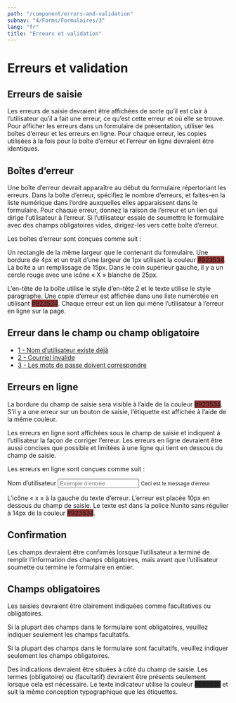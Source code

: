 ```yaml
---
path: "/component/errors-and-validation"
subnav: "4/Forms/Formulaires/3"
lang: "fr"
title: "Erreurs et validation"
---
```


<helmet>
<title> Erreurs et validation - Système de conception Aurora </title>
</helmet>

# Erreurs et validation

## Erreurs de saisie

Les erreurs de saisie devraient être affichées de sorte qu’il est clair à l’utilisateur qu’il a fait une erreur, ce qu’est cette erreur et où elle se trouve. Pour afficher les erreurs dans un formulaire de présentation, utiliser les boîtes d’erreur et les erreurs en ligne. Pour chaque erreur, les copies utilisées à la fois pour la boîte d’erreur et l’erreur en ligne devraient être identiques.

## Boîtes d’erreur
Une boîte d’erreur devrait apparaître au début du formulaire répertoriant les erreurs. Dans la boîte d’erreur, spécifiez le nombre d’erreurs, et faites-en la liste numérique dans l’ordre auxquelles elles apparaissent dans le formulaire. Pour chaque erreur, donnez la raison de l’erreur et un lien qui dirige l’utilisateur à l’erreur. Si l’utilisateur essaie de soumettre le formulaire avec des champs obligatoires vides, dirigez-les vers cette boîte d’erreur.

Les boîtes d’erreur sont conçues comme suit :

Un rectangle de la même largeur que le contenant du formulaire. Une bordure de 4px et un trait d’une largeur de 1px utilisant la couleur <badge style="background-color: #923534;">#923534</badge>. La boîte a un remplissage de 15px. Dans le coin supérieur gauche, il y a un cercle rouge avec une icône « X » blanche de 25px.

L’en-tête de la boîte utilise le style d’en-tête 2 et le texte utilise le style paragraphe. Une copie d’erreur est affichée dans une liste numérotée en utilisant <badge style="background-color: #923534;">#923534</badge>. Chaque erreur est un lien qui mène l’utilisateur à l’erreur en ligne sur la page.

<section class="alert alert-danger alert-icon-border">
    <h2>Erreur dans le champ ou champ obligatoire</h2>
    <ul class="list-unstyled">
    <li><a href="#" class="alert-link">1 - Nom d’utilisateur existe déjà</a></li>
    <li><a href="#" class="alert-link">2 - Courriel invalide</a></li>
    <li><a href="#" class="alert-link">3 - Les mots de passe doivent correspondre</a></li>
    </ul>
</section>

<codeblock html='
    <section class="alert alert-danger alert-icon-border">
        <h2>Erreur dans le champ ou champ obligatoire</h2>
        <ul class="list-unstyled">
        <li><a href="#" class="alert-link">1 - Nom d’utilisateur existe déjà</a></li>
        <li><a href="#" class="alert-link">2 - Courriel invalide</a></li>
        <li><a href="#" class="alert-link">3 - Les mots de passe doivent correspondre</a></li>
        </ul>
    </section>
' react='' />

## Erreurs en ligne

La bordure du champ de saisie sera visible à l’aide de la couleur <badge style="background-color: #923534;">#923534</badge>. S’il y a une erreur sur un bouton de saisie, l’étiquette est affichée à l’aide de la même couleur.

Les erreurs en ligne sont affichées sous le champ de saisie et indiquent à l’utilisateur la façon de corriger l’erreur. Les erreurs en ligne devraient être aussi concises que possible et limitées à une ligne qui tient en dessous du champ de saisie.

Les erreurs en ligne sont conçues comme suit :

<label for="exampleInputText1">Nom d’utilisateur</label>
<input type="text" class="form-control is-invalid" aria-describedby="Text1Error" id="exampleInputText1" placeholder="Exemple d’entrée">
<small id="Text1Error" class="form-text text-danger">Ceci est le message d’erreur</small>

<codeblock html='
    <label for="exampleInputText1">Nom d’utilisateur</label>
    <input type="text" class="form-control is-invalid" aria-describedby="Text1Error" id="exampleInputText1" placeholder="Exemple d’entrée">
    <small id="Text1Error" class="form-text text-danger">Ceci est le message d’erreur</small>
' react='' />

L’icône « x » à la gauche du texte d’erreur. L’erreur est placée 10px en dessous du champ de saisie. Le texte est dans la police Nunito sans régulier à 14px de la couleur <badge style="background-color: #923534">#923534</badge>.

## Confirmation

Les champs devraient être confirmés lorsque l’utilisateur a terminé de remplir l’information des champs obligatoires, mais avant que l’utilisateur soumette ou termine le formulaire en entier.

## Champs obligatoires

Les saisies devraient être clairement indiquées comme facultatives ou obligatoires.

Si la plupart des champs dans le formulaire sont obligatoires, veuillez indiquer seulement les champs facultatifs.

Si la plupart des champs dans le formulaire sont facultatifs, veuillez indiquer seulement les champs obligatoires.

Des indications devraient être situées à côté du champ de saisie. Les termes (obligatoire) ou (facultatif) devraient être présents seulement lorsque cela est nécessaire. Le texte indicateur utilise la couleur <badge style="background-color: #252525">#252525</badge> et suit la même conception typographique que les étiquettes.
